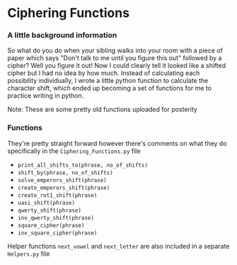 # Ciphering Functions
### A little background information
So what do you do when your sibling walks into your room with a piece of paper which says "Don't talk to me until you
figure this out" followed by a cipher? Well you figure it out! Now I could clearly tell it looked like a shifted cipher
but I had no idea by how much. Instead of calculating each possibility individually, I wrote a little python function to
calculate the character shift, which ended up becoming a set of functions for me to practice writing in python.

Note: These are some pretty old functions uploaded for posterity

### Functions
They're pretty straight forward however there's comments on what they do specifically in the `Ciphering_Functions.py` file
- `print_all_shifts_to(phrase, no_of_shifts)`
- `shift_by(phrase, no_of_shifts)`
- `solve_emperors_shift(phrase)`
- `create_emperors_shift(phrase)`
- `create_rot1_shift(phrase)`
- `uasi_shift(phrase)`
- `qwerty_shift(phrase)`
- `inv_qwerty_shift(phrase)`
- `square_cipher(phrase)`
- `inv_square_cipher(phrase)`

Helper functions `next_vowel` and `next_letter` are also included in a separate `Helpers.py` file